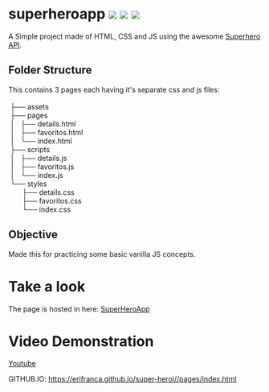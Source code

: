# superheroapp  <img src='https://img.shields.io/badge/%20%3E__%20-%20html%20-green'> <img src='https://img.shields.io/badge/%20%3E__%20-%20CSS%20-green'> <img src='https://img.shields.io/badge/%20%3E__%20-%20JS%20-green'>
A Simple project made of HTML, CSS and JS using the awesome [Superhero API](https://superheroapi.com/).

## Folder Structure
This contains 3 pages each having it's separate css and js files:<br><br>
    &nbsp;├── assets<br>
    &nbsp;├── pages<br>
    &nbsp;│   ├── details.html<br>
    &nbsp;│   ├── favoritos.html<br>
    &nbsp;│   └── index.html<br>
    &nbsp;├── scripts<br>
    &nbsp;│   ├── details.js<br>
    &nbsp;│   ├── favoritos.js<br>
    &nbsp;│   └── index.js<br>
    &nbsp;└── styles<br>
&nbsp;&nbsp;&nbsp;&nbsp;&nbsp;&nbsp;&nbsp;├── details.css<br>
&nbsp;&nbsp;&nbsp;&nbsp;&nbsp;&nbsp;&nbsp;├── favoritos.css<br>
&nbsp;&nbsp;&nbsp;&nbsp;&nbsp;&nbsp;&nbsp;└── index.css<br>
        
## Objective
Made this for practicing some basic vanilla JS concepts.

# Take a look
The page is hosted in here: [SuperHeroApp](https://wahidx.github.io/superheroapp/pages/index.html)

# Video Demonstration
[Youtube](https://youtu.be/YNJHumhthR8)

GITHUB.IO: https://erifranca.github.io/super-heroi//pages/index.html
